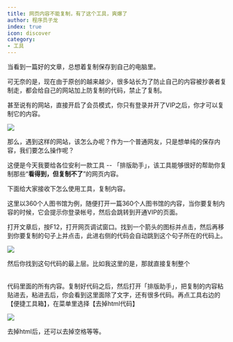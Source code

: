 ```yaml
---
title: 网页内容不能复制，有了这个工具，爽爆了
author: 程序员子龙
index: true
icon: discover
category:
- 工具
---
```

当看到一篇好的文章，总想着复制保存到自己的电脑里。

可无奈的是，现在由于原创的越来越少，很多站长为了防止自己的内容被抄袭者复制走，都会给自己的网站加上防复制的代码，禁止了复制。

甚至说有的网站，直接开启了会员模式，你只有登录并开了VIP之后，你才可以复制它的内容。

![](https://img-blog.csdnimg.cn/432ead802dad40df8b7073b1d817ecd8.png)

那么，遇到这样的网站，该怎么办呢？作为一个普通网友，只是想单纯的保存内容，我们要怎么操作呢？

这便是今天我要给各位安利一款工具 -- 「排版助手」，该工具能够很好的帮助你复制那些“**看得到，但复制不了**”的网页内容。

下面给大家接收下怎么使用工具，复制内容。

这里以360个人图书馆为例，随便打开一篇360个人图书馆的内容，当你要复制内容的时候，它会提示你登录帐号，然后会跳转到开通VIP的页面。

打开文章后，按F12，打开网页调试窗口。找到一个箭头的图标并点击，然后再移到你要复制的句子上并点击，此进右侧的代码会自动跳到这个句子所在的代码上。

![](https://img-blog.csdnimg.cn/ca354f76ce604bd2885fb7e3d3ef8e95.png)

然后你找到这句代码的最上层。比如我这里的是<table>，那就直接复制整个<table>代码里面的所有内容。复制好代码之后，然后打开「排版助手」，把复制的内容粘贴进去，粘进去后，你会看到这里面除了文字，还有很多代码。再点工具右边的【便捷工具箱】，在菜单里选择【去掉html代码】

![](https://img-blog.csdnimg.cn/bdaccf90d61f4583a74c3f81ad89cde3.png)

去掉html后，还可以去掉空格等等。

